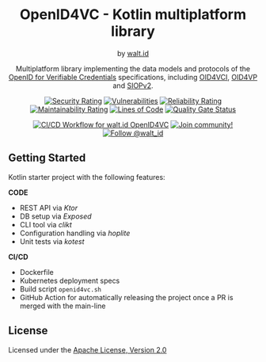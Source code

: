 <div align="center">
 <h1>OpenID4VC - Kotlin multiplatform library</h1>
 <span>by </span><a href="https://walt.id">walt.id</a>
 <p>Multiplatform library implementing the data models and protocols of the <a href="https://openid.net/sg/openid4vc/">OpenID for Verifiable Credentials</a> specifications, including <a href="https://openid.net/specs/openid-4-verifiable-credential-issuance-1_0.html">OID4VCI</a>, <a href="https://openid.net/specs/openid-4-verifiable-presentations-1_0.html">OID4VP</a> and <a href="https://openid.net/specs/openid-connect-self-issued-v2-1_0.html">SIOPv2</a>.<p>
 
[![Security Rating](https://sonarcloud.io/api/project_badges/measure?project=walt-id_waltid-openid4vc&metric=security_rating)](https://sonarcloud.io/dashboard?id=walt-id_waltid-openid4vc)
[![Vulnerabilities](https://sonarcloud.io/api/project_badges/measure?project=walt-id_waltid-openid4vc&metric=vulnerabilities)](https://sonarcloud.io/dashboard?id=walt-id_waltid-openid4vc)
[![Reliability Rating](https://sonarcloud.io/api/project_badges/measure?project=walt-id_waltid-openid4vc&metric=reliability_rating)](https://sonarcloud.io/dashboard?id=walt-id_waltid-openid4vc)
[![Maintainability Rating](https://sonarcloud.io/api/project_badges/measure?project=walt-id_waltid-openid4vc&metric=sqale_rating)](https://sonarcloud.io/dashboard?id=walt-id_waltid-openid4vc)
[![Lines of Code](https://sonarcloud.io/api/project_badges/measure?project=walt-id_waltid-openid4vc&metric=ncloc)](https://sonarcloud.io/dashboard?id=walt-id_waltid-openid4vc)
[![Quality Gate Status](https://sonarcloud.io/api/project_badges/measure?project=walt-id_waltid-openid4vc-examples&metric=alert_status)](https://sonarcloud.io/dashboard?id=walt-id_waltid-openid4vc)

[![CI/CD Workflow for walt.id OpenID4VC](https://github.com/walt-id/waltid-openid4vc/actions/workflows/build.yml/badge.svg?branch=master)](https://github.com/walt-id/waltid-openid4vc/actions/workflows/build.yml)
<a href="https://walt.id/community">
<img src="https://img.shields.io/badge/Join-The Community-blue.svg?style=flat" alt="Join community!" />
</a>
<a href="https://twitter.com/intent/follow?screen_name=walt_id">
<img src="https://img.shields.io/twitter/follow/walt_id.svg?label=Follow%20@walt_id" alt="Follow @walt_id" />
</a>


</div>

## Getting Started

Kotlin starter project with the following features:

**CODE**
- REST API via *Ktor*
- DB setup via *Exposed*
- CLI tool via *clikt*
- Configuration handling via *hoplite*
- Unit tests via *kotest*

**CI/CD**
- Dockerfile
- Kubernetes deployment specs
- Build script `openid4vc.sh`
- GitHub Action for automatically releasing the project once a PR is merged with the main-line


## License

Licensed under the [Apache License, Version 2.0](https://github.com/walt-id/waltid-openid4vc/blob/master/LICENSE)
